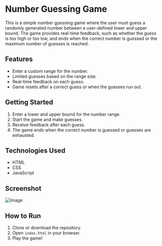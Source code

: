 # Number Guessing Game

This is a simple number guessing game where the user must guess a randomly generated number between a user-defined lower and upper bound. The game provides real-time feedback, such as whether the guess is too high or too low, and ends when the correct number is guessed or the maximum number of guesses is reached.

## Features
- Enter a custom range for the number.
- Limited guesses based on the range size.
- Real-time feedback on each guess.
- Game resets after a correct guess or when the guesses run out.

## Getting Started
1. Enter a lower and upper bound for the number range.
2. Start the game and make guesses.
3. Receive feedback after each guess.
4. The game ends when the correct number is guessed or guesses are exhausted.

## Technologies Used
- HTML
- CSS
- JavaScript
## Screenshot
![Image](https://github.com/user-attachments/assets/12356d36-18a3-4715-af01-b79770d99132)
## How to Run
1. Clone or download the repository.
2. Open `index.html` in your browser.
3. Play the game!
